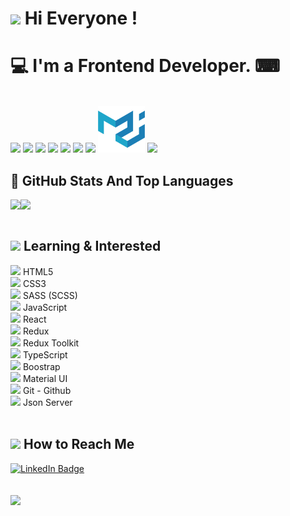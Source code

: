 
 # <img src="https://www.emojiall.com/images/60/telegram/1f91d.gif" width="50px"/> Hi Everyone !

# 💻 I'm a Frontend Developer. ⌨
</br> 
<code><img height="75" src="https://upload.wikimedia.org/wikipedia/commons/6/61/HTML5_logo_and_wordmark.svg"></code>
<code><img height="75" src="https://upload.wikimedia.org/wikipedia/commons/d/d5/CSS3_logo_and_wordmark.svg"></code>
<code><img height="75" src="https://upload.wikimedia.org/wikipedia/commons/9/99/Unofficial_JavaScript_logo_2.svg"></code>
<code><img height="75" src="https://upload.wikimedia.org/wikipedia/commons/a/a7/React-icon.svg"></code>
<code><img height="75" src="'https://raw.githubusercontent.com/reduxjs/redux/master/logo/logo-title-light.png'"></code>
<code><img height="75" src="https://upload.wikimedia.org/wikipedia/commons/9/91/Octicons-mark-github.svg"></code>
<code><img height="75" src="https://upload.wikimedia.org/wikipedia/commons/b/b2/Bootstrap_logo.svg"></code>
<code><img height="75" src="https://github.com/devicons/devicon/blob/master/icons/materialui/materialui-original.svg"></code>
<code><img height="75" src="https://upload.wikimedia.org/wikipedia/commons/c/c9/JSON_vector_logo.svg"></code>
</br> 

## 📌 GitHub Stats And Top Languages

<div align="center">
 <div style="display: flex;">
   <img src="https://github-readme-stats.vercel.app/api?username=mucahidoguz&show_icons=true&title_color=ffffff&icon_color=34abeb&text_color=daf7dc&bg_color=151515" />
   <img src="https://github-readme-stats.vercel.app/api/top-langs/?username=mucahidoguz&layout=compact&show_icons=true&title_color=ffffff&icon_color=34abeb&text_color=daf7dc&bg_color=151515" style="vertical-align: top;" />
  </div>
</div>
</br> 


## <img src="https://www.emojiall.com/images/60/telegram/1f5c2.gif" width="30px"/> Learning & Interested

<div>
   <div>
     <img src="https://www.emojiall.com/images/60/telegram/1f449.gif" width="30px"/> HTML5 </br>
     <img src="https://www.emojiall.com/images/60/telegram/1f449.gif" width="30px"/> CSS3 </br>
     <img src="https://www.emojiall.com/images/60/telegram/1f449.gif" width="30px"/> SASS (SCSS) </br>
     <img src="https://www.emojiall.com/images/60/telegram/1f449.gif" width="30px"/> JavaScript </br>
     <img src="https://www.emojiall.com/images/60/telegram/1f449.gif" width="30px"/> React </br>
     <img src="https://www.emojiall.com/images/60/telegram/1f449.gif" width="30px"/> Redux </br>
  </div>
  <div>
    <img src="https://www.emojiall.com/images/60/telegram/1f449.gif" width="30px"/> Redux Toolkit </br>
    <img src="https://www.emojiall.com/images/60/telegram/1f449.gif" width="30px"/> TypeScript </br>
    <img src="https://www.emojiall.com/images/60/telegram/1f449.gif" width="30px"/> Boostrap </br>
    <img src="https://www.emojiall.com/images/60/telegram/1f449.gif" width="30px"/> Material UI </br>
    <img src="https://www.emojiall.com/images/60/telegram/1f449.gif" width="30px"/> Git - Github </br>
    <img src="https://www.emojiall.com/images/60/telegram/1f449.gif" width="30px"/> Json Server </br>
  </div>
</div>
</br> 


## <img src="https://www.emojiall.com/images/60/telegram/1f50e.gif" width="30px"/> How to Reach Me

<div id="badges">
  <a href="https://www.linkedin.com/in/m%C3%BCcahid-o%C4%9Fuz-6aa66218b/">
  <img src="https://img.shields.io/badge/LinkedIn-blue?style=for-the-badge&logo=linkedin&logoColor=white" alt="LinkedIn Badge"/>
  </a>
</div>
</br> 

</br>  
   <div style="display:flex" "justify-content:flex-end" >
 <img src="https://komarev.com/ghpvc/?username=mucahidoguz&style=flat-square&color=blue" alt=""/>
 <img src="https://www.emojiall.com/images/60/telegram/1f31f.gif" width="30px"/>
  </div>
 </br>
